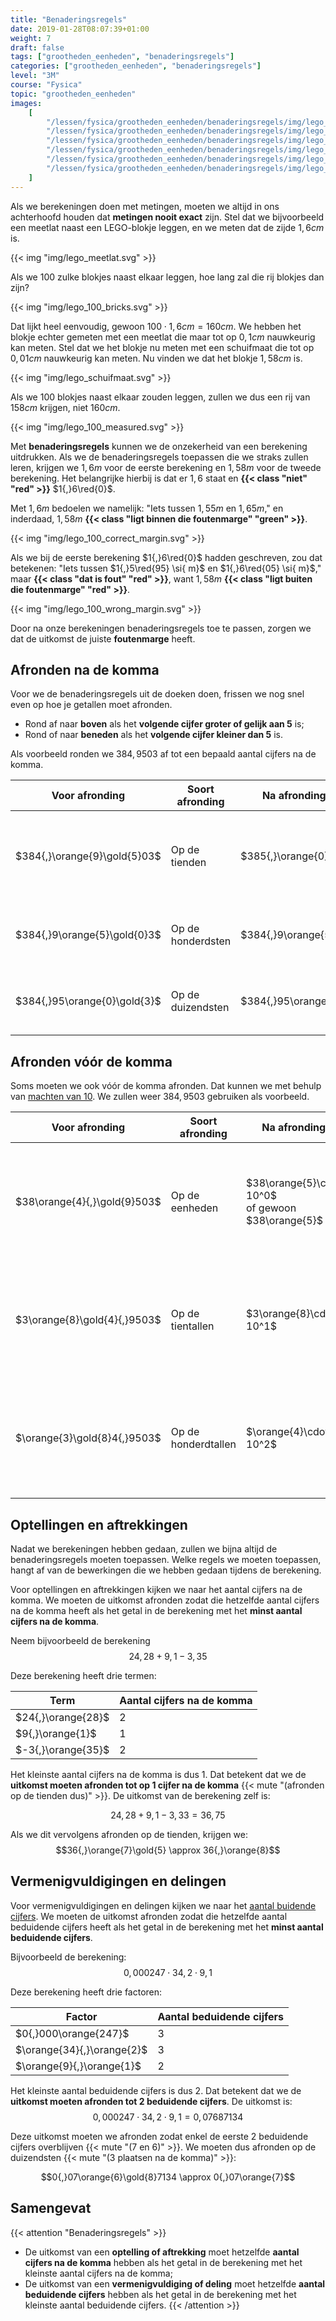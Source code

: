 ```yaml
---
title: "Benaderingsregels"
date: 2019-01-28T08:07:39+01:00
weight: 7
draft: false
tags: ["grootheden_eenheden", "benaderingsregels"]
categories: ["grootheden_eenheden", "benaderingsregels"]
level: "3M"
course: "Fysica"
topic: "grootheden_eenheden"
images:
    [
        "/lessen/fysica/grootheden_eenheden/benaderingsregels/img/lego_meetlat.png",
        "/lessen/fysica/grootheden_eenheden/benaderingsregels/img/lego_100_bricks.png",
        "/lessen/fysica/grootheden_eenheden/benaderingsregels/img/lego_schuifmaat.png",
        "/lessen/fysica/grootheden_eenheden/benaderingsregels/img/lego_100_measured.png",
        "/lessen/fysica/grootheden_eenheden/benaderingsregels/img/lego_100_correct_margin.png",
        "/lessen/fysica/grootheden_eenheden/benaderingsregels/img/lego_100_wrong_margin.png",
    ]
---
```


Als we berekeningen doen met metingen, moeten we altijd in ons achterhoofd
houden dat **metingen nooit exact** zijn. Stel dat we bijvoorbeeld een meetlat
naast een LEGO-blokje leggen, en we meten dat de zijde
$1{,}6 \si{ cm}$ is.

{{< img "img/lego_meetlat.svg" >}}

Als we 100 zulke blokjes naast elkaar leggen,
hoe lang zal die rij blokjes dan zijn?

{{< img "img/lego_100_bricks.svg" >}}

Dat lijkt heel eenvoudig, gewoon $100 \cdot 1{,}6 \si{ cm} = 160 \si{ cm}$. We
hebben het blokje echter gemeten met een meetlat die maar tot op $0{,}1 \si{
cm}$ nauwkeurig kan meten. Stel dat we het blokje nu meten met een schuifmaat
die tot op $0{,}01 \si{ cm}$ nauwkeurig kan meten. Nu vinden we dat het blokje
$1{,}58 \si{ cm}$ is.

{{< img "img/lego_schuifmaat.svg" >}}

Als we 100 blokjes naast elkaar zouden leggen, zullen we dus een rij van $158
\si{ cm}$ krijgen, niet $160 \si{ cm}$.

{{< img "img/lego_100_measured.svg" >}}

Met **benaderingsregels** kunnen we de onzekerheid van een berekening
uitdrukken. Als we de benaderingsregels toepassen die we straks zullen leren,
krijgen we $1{,}6 \si{ m}$ voor de eerste berekening en $1{,}58 \si{ m}$ voor
de tweede berekening. Het belangrijke hierbij is dat er $1{,}6$ staat en
**{{< class "niet" "red" >}}** $1{,}6\red{0}$.

Met $1{,}6 \si{ m}$ bedoelen we namelijk: "Iets tussen $1{,}55 \si{ m}$ en
$1{,}65 \si{ m}$," en inderdaad, $1{,}58 \si{ m}$
**{{< class "ligt binnen die foutenmarge" "green" >}}**.

{{< img "img/lego_100_correct_margin.svg" >}}

Als we bij de eerste berekening $1{,}6\red{0}$ hadden geschreven, zou dat
betekenen: "Iets tussen $1{,}5\red{95} \si{ m}$ en $1{,}6\red{05} \si{ m}$,"
maar
**{{< class "dat is fout" "red" >}}**,
want $1{,}58 \si{ m}$
**{{< class "ligt buiten die foutenmarge" "red" >}}**.

{{< img "img/lego_100_wrong_margin.svg" >}}

Door na onze berekeningen benaderingsregels toe te passen, zorgen we dat de
uitkomst de juiste **foutenmarge** heeft.

## Afronden na de komma

Voor we de benaderingsregels uit de doeken doen, frissen we nog snel even op
hoe je getallen moet afronden.

-   Rond af naar **boven** als het **volgende cijfer groter of gelijk aan 5** is;
-   Rond of naar **beneden** als het **volgende cijfer kleiner dan 5** is.

Als voorbeeld ronden we $384{,}9503$ af tot een bepaald aantal cijfers na de
komma.

| Voor afronding               | Soort afronding   | Na afronding         | Uitleg                                                                               |
| ---------------------------- | ----------------- | -------------------- | ------------------------------------------------------------------------------------ |
| $384{,}\orange{9}\gold{5}03$ | Op de tienden     | $385{,}\orange{0}$   | $\gold{5} \ge 5$ dus $\orange{9}$ wordt $1\orange{0}$, waardoor de $4$ een $5$ wordt |
| $384{,}9\orange{5}\gold{0}3$ | Op de honderdsten | $384{,}9\orange{5}$  | $\gold{0} \lt 5$ dus $\orange{5}$ blijft $\orange{5}$                                |
| $384{,}95\orange{0}\gold{3}$ | Op de duizendsten | $384{,}95\orange{0}$ | $\gold{3} \lt 5$ dus $\orange{0}$ blijft $\orange{0}$                                |

## Afronden vóór de komma

Soms moeten we ook vóór de komma afronden. Dat kunnen we met behulp van
[machten van 10](machten_van_10). We zullen weer $384{,}9503$ gebruiken als
voorbeeld.

| Voor afronding               | Soort afronding     | Na afronding                                          | Uitleg                                                                                                                               |
| ---------------------------- | ------------------- | ----------------------------------------------------- | ------------------------------------------------------------------------------------------------------------------------------------ |
| $38\orange{4}{,}\gold{9}503$ | Op de eenheden      | $38\orange{5}\cdot 10^0$<br> of gewoon $38\orange{5}$ | $\gold{9} \ge 5$ dus $\orange{4}$ wordt $\orange{5}$<br> Vermenigvuldigen met $10^0 = 1$ omdat we afronden op de **een**heden        |
| $3\orange{8}\gold{4}{,}9503$ | Op de tientallen    | $3\orange{8}\cdot 10^1$                               | $\gold{4} \lt 5$ dus $\orange{8}$ blijft $\orange{8}$<br> Vermenigvuldigen met $10^1 = 10$ omdat we afronden op de **tien**tallen    |
| $\orange{3}\gold{8}4{,}9503$ | Op de honderdtallen | $\orange{4}\cdot 10^2$                                | $\gold{8} \ge 5$ dus $\orange{3}$ wordt $\orange{4}$<br> Vermenigvuldigen met $10^2 = 100$ omdat we afronden op de **honderd**tallen |

## Optellingen en aftrekkingen

Nadat we berekeningen hebben gedaan, zullen we bijna altijd de
benaderingsregels moeten toepassen. Welke regels we moeten toepassen, hangt af
van de bewerkingen die we hebben gedaan tijdens de berekening.

Voor optellingen en aftrekkingen kijken we naar het aantal cijfers na de komma.
We moeten de uitkomst afronden zodat die hetzelfde aantal cijfers na de komma
heeft als het getal in de berekening met het **minst aantal cijfers na de
komma**.

Neem bijvoorbeeld de berekening
$$24{,}28 + 9{,}1 - 3{,}35$$

Deze berekening heeft drie termen:

| Term               | Aantal cijfers na de komma |
| ------------------ | -------------------------- |
| $24{,}\orange{28}$ | 2                          |
| $9{,}\orange{1}$   | 1                          |
| $-3{,}\orange{35}$ | 2                          |

Het kleinste aantal cijfers na de komma is dus 1. Dat betekent dat we de
**uitkomst moeten afronden tot op 1 cijfer na de komma**
{{< mute "(afronden op de tienden dus)" >}}. De uitkomst van de berekening zelf
is:

$$24{,}28 + 9{,}1 - 3{,}33 = 36{,}75$$

Als we dit vervolgens afronden op de tienden, krijgen we:
$$36{,}\orange{7}\gold{5} \approx 36{,}\orange{8}$$

## Vermenigvuldigingen en delingen

Voor vermenigvuldigingen en delingen kijken we naar het [aantal buidende
cijfers](beduidende_cijfers/#aantal-beduidende-cijfers). We moeten de
uitkomst afronden zodat die hetzelfde aantal beduidende cijfers heeft als het
getal in de berekening met het **minst aantal beduidende cijfers**.

Bijvoorbeeld de berekening:
$$0{,}000247 \cdot 34{,}2 \cdot 9{,}1$$

Deze berekening heeft drie factoren:

| Factor                     | Aantal beduidende cijfers |
| -------------------------- | ------------------------- |
| $0{,}000\orange{247}$      | 3                         |
| $\orange{34}{,}\orange{2}$ | 3                         |
| $\orange{9}{,}\orange{1}$  | 2                         |

Het kleinste aantal beduidende cijfers is dus 2. Dat betekent dat we de
**uitkomst moeten afronden tot 2 beduidende cijfers**. De uitkomst is:
$$0{,}000247 \cdot 34{,}2 \cdot 9{,}1 = 0{,}07687134$$

Deze uitkomst moeten we afronden zodat enkel de eerste 2 beduidende cijfers
overblijven {{< mute "($7$ en $6$)" >}}. We moeten dus afronden op de
duizendsten {{< mute "(3 plaatsen na de komma)" >}}:

$$0{,}07\orange{6}\gold{8}7134 \approx 0{,}07\orange{7}$$

## Samengevat

{{< attention "Benaderingsregels" >}}

-   De uitkomst van een **optelling of aftrekking** moet hetzelfde **aantal
    cijfers na de komma** hebben als het getal in de berekening met het kleinste
    aantal cijfers na de komma;
-   De uitkomst van een **vermenigvuldiging of deling** moet hetzelfde **aantal
    beduidende cijfers** hebben als het getal in de berekening met het kleinste
    aantal beduidende cijfers.
    {{< /attention >}}
